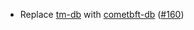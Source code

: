- Replace [tm-db](https://github.com/tendermint/tm-db) with
  [cometbft-db](https://github.com/depinnetwork/por-consensus-db)
  ([\#160](https://github.com/depinnetwork/por-consensus/pull/160))